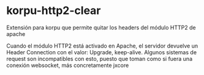 # korpu-http2-clear

Extensión para korpu que permite quitar los headers del módulo HTTP2 de apache

Cuando el módulo HTTP2 está activado en Apache, el servidor devuelve un Header Connection con el valor: Upgrade, keep-alive. Algunos sistemas de request son incompatibles con esto, puesto que toman como si fuera una conexión websocket, más concretamente jxcore





